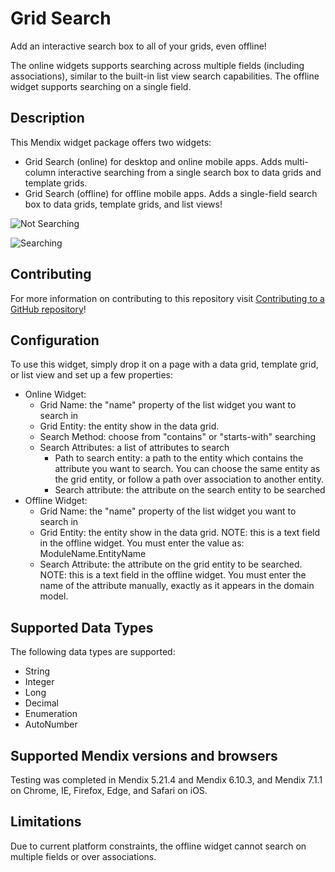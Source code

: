# Grid Search

Add an interactive search box to all of your grids, even offline!

The online widgets supports searching across multiple fields (including associations), similar to the built-in list view search capabilities. The offline widget supports searching on a single field.

## Description

This Mendix widget package offers two widgets:

 - Grid Search (online) for desktop and online mobile apps. Adds multi-column interactive searching from a single search box to data grids and template grids.
 - Grid Search (offline) for offline mobile apps. Adds a single-field search box to data grids, template grids, and list views!

![Not Searching](https://github.com/tieniber/GridSearch/blob/master/assets/DG_Normal.png)

![Searching](https://github.com/tieniber/GridSearch/blob/master/assets/DG_Searching.png)

## Contributing

For more information on contributing to this repository visit [Contributing to a GitHub repository](https://world.mendix.com/display/howto50/Contributing+to+a+GitHub+repository)!

## Configuration

To use this widget, simply drop it on a page with a data grid, template grid, or list view and set up a few properties:

* Online Widget:
   * Grid Name: the "name" property of the list widget you want to search in
   * Grid Entity: the entity show in the data grid.
   * Search Method: choose from "contains" or "starts-with" searching
   * Search Attributes: a list of attributes to search
      * Path to search entity: a path to the entity which contains the attribute you want to search. You can choose the same entity as the grid entity, or follow a path over association to another entity.
      * Search attribute: the attribute on the search entity to be searched
* Offline Widget:
   * Grid Name: the "name" property of the list widget you want to search in
   * Grid Entity: the entity show in the data grid. NOTE: this is a text field in the offline widget. You must enter the value as: ModuleName.EntityName
   * Search Attribute: the attribute on the grid entity to be searched. NOTE: this is a text field in the offline widget. You must enter the name of the attribute manually, exactly as it appears in the domain model.

## Supported Data Types

The following data types are supported:
 - String
 - Integer
 - Long
 - Decimal
 - Enumeration
 - AutoNumber

## Supported Mendix versions and browsers

Testing was completed in Mendix 5.21.4 and Mendix 6.10.3, and Mendix 7.1.1 on Chrome, IE, Firefox, Edge, and Safari on iOS.

## Limitations

Due to current platform constraints, the offline widget cannot search on multiple fields or over associations.
